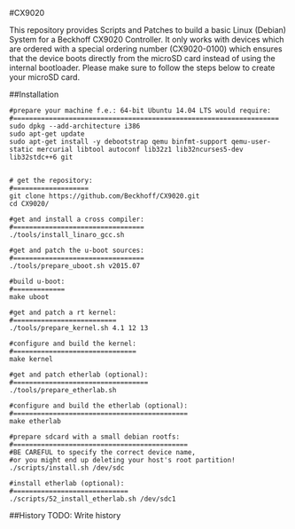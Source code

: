 #CX9020

This repository provides Scripts and Patches to build a basic Linux (Debian) System for a Beckhoff CX9020 Controller.
It only works with devices which are ordered with a special ordering number (CX9020-0100) which ensures that the device boots directly from the microSD card instead of using the internal bootloader.
Please make sure to follow the steps below to create your microSD card.

##Installation
```
#prepare your machine f.e.: 64-bit Ubuntu 14.04 LTS would require:
#===================================================================
sudo dpkg --add-architecture i386
sudo apt-get update
sudo apt-get install -y debootstrap qemu binfmt-support qemu-user-static mercurial libtool autoconf lib32z1 lib32ncurses5-dev lib32stdc++6 git


# get the repository:
#===================
git clone https://github.com/Beckhoff/CX9020.git
cd CX9020/

#get and install a cross compiler:
#=================================
./tools/install_linaro_gcc.sh

#get and patch the u-boot sources:
#=================================
./tools/prepare_uboot.sh v2015.07

#build u-boot:
#=============
make uboot

#get and patch a rt kernel:
#==========================
./tools/prepare_kernel.sh 4.1 12 13

#configure and build the kernel:
#===============================
make kernel

#get and patch etherlab (optional):
#==================================
./tools/prepare_etherlab.sh

#configure and build the etherlab (optional):
#============================================
make etherlab

#prepare sdcard with a small debian rootfs:
#============================================
#BE CAREFUL to specify the correct device name,
#or you might end up deleting your host's root partition!
./scripts/install.sh /dev/sdc

#install etherlab (optional):
#=============================
./scripts/52_install_etherlab.sh /dev/sdc1
```

##History
TODO: Write history
